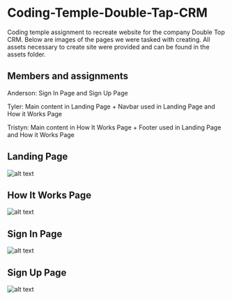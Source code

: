 # Coding-Temple-Double-Tap-CRM
Coding temple assignment to recreate website for the company Double Top CRM. Below are images of the pages we were tasked with creating. All assets necessary to create site were provided and can be found in the assets folder.

## Members and assignments
Anderson: Sign In Page and Sign Up Page

Tyler: Main content in Landing Page + Navbar used in Landing Page and How it Works Page

Tristyn: Main content in How It Works Page + Footer used in Landing Page and How it Works Page

## Landing Page
![alt text](https://github.com/tylerob65/Coding-Temple-Double-Tap-CRM/blob/3f1d85cc8a08b5b89f27a56c076366e76d075c02/assets/CRM-Landing.png?raw=true)

## How It Works Page
![alt text](https://github.com/tylerob65/Coding-Temple-Double-Tap-CRM/blob/3f1d85cc8a08b5b89f27a56c076366e76d075c02/assets/How-It-Works.png?raw=true)

## Sign In Page
![alt text](https://github.com/tylerob65/Coding-Temple-Double-Tap-CRM/blob/3f1d85cc8a08b5b89f27a56c076366e76d075c02/assets/Sign%20In%20-%20CRM%20Sign%20In.png?raw=true)

## Sign Up Page
![alt text](https://github.com/tylerob65/Coding-Temple-Double-Tap-CRM/blob/3f1d85cc8a08b5b89f27a56c076366e76d075c02/assets/Sign%20Up%20-%20CRM%20SIgnup.png?raw=true)
